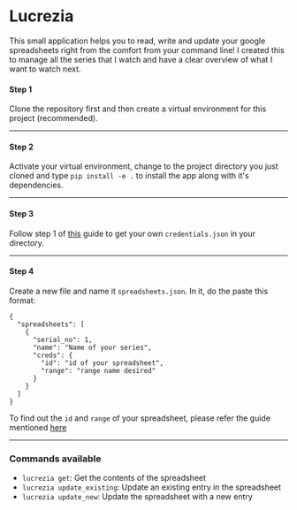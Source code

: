 # Lucrezia

This small application helps you to read, write and update your google
spreadsheets right from the comfort from your command line! I created
this to manage all the series that I watch and have a clear overview of
what I want to watch next.

#### Step 1

Clone the repository first and then create a virtual environment for this
project (recommended).

---
#### Step 2

Activate your virtual environment, change to the project directory you just cloned
and type `pip install -e .` to install the app along with it's dependencies.

---

#### Step 3
Follow step 1 of [this](https://developers.google.com/sheets/api/quickstart/python#step_1_turn_on_the)
guide to get your own `credentials.json` in your directory. <br> 

---

#### Step 4
Create a new file and name it `spreadsheets.json`. In it, do the paste this format:
```
{
  "spreadsheets": [
    {
      "serial_no": 1,
      "name": "Name of your series",
      "creds": {
        "id": "id of your spreadsheet",
        "range": "range name desired"
      }
    }
  ]
} 
```
To find out the `id` and `range` of your spreadsheet, please refer the guide mentioned [here](https://developers.google.com/sheets/api/guides/values)

---
### Commands available

- `lucrezia get`: Get the contents of the spreadsheet
- `lucrezia update_existing`: Update an existing entry in the spreadsheet
- `lucrezia update_new`: Update the spreadsheet with a new entry